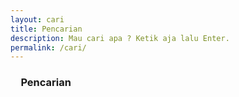 ```yaml
---
layout: cari
title: Pencarian
description: Mau cari apa ? Ketik aja lalu Enter.
permalink: /cari/
---
```

<h3 style="margin-left: 1em">Pencarian</h3>

<script async src="https://cse.google.com/cse.js?cx=002413929132328436244:5ddh7amrm0x"></script>
<div class="gcse-search"></div>